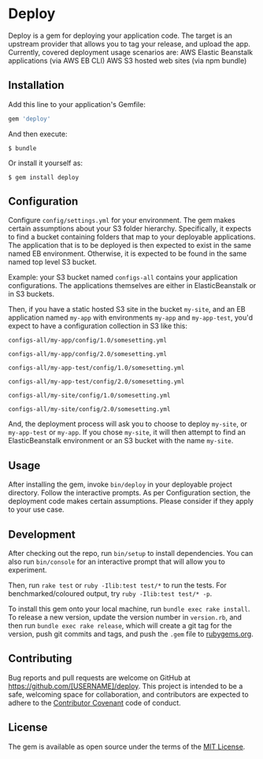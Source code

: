 # Deploy

Deploy is a gem for deploying your application code.
The target is an upstream provider that allows you to tag your release, and upload the app.
Currently, covered deployment usage scenarios are:
    AWS Elastic Beanstalk applications (via AWS EB CLI)
    AWS S3 hosted web sites (via npm bundle)

## Installation

Add this line to your application's Gemfile:

```ruby
gem 'deploy'
```

And then execute:

    $ bundle

Or install it yourself as:

    $ gem install deploy

## Configuration

Configure `config/settings.yml` for your environment.
The gem makes certain assumptions about your S3 folder hierarchy.
Specifically, it expects to find a bucket containing folders that map to your deployable applications.
The application that is to be deployed is then expected to exist in the same named EB environment.
Otherwise, it is expected to be found in the same named top level S3 bucket.

Example: your S3 bucket named `configs-all` contains your application configurations.
The applications themselves are either in ElasticBeanstalk or in S3 buckets.

Then, if you have a static hosted S3 site in the bucket `my-site`, and an
 EB application named `my-app` with environments `my-app` and `my-app-test`,
you'd expect to have a configuration collection in S3 like this:

`configs-all/my-app/config/1.0/somesetting.yml`

`configs-all/my-app/config/2.0/somesetting.yml`

`configs-all/my-app-test/config/1.0/somesetting.yml`

`configs-all/my-app-test/config/2.0/somesetting.yml`

`configs-all/my-site/config/1.0/somesetting.yml`

`configs-all/my-site/config/2.0/somesetting.yml`

And, the deployment process will ask you to choose to deploy `my-site`, or `my-app-test` or `my-app`.
If you chose `my-site`, it will then attempt to find an ElasticBeanstalk environment or an S3 bucket with the name `my-site`.

## Usage

After installing the gem, invoke `bin/deploy` in your deployable project directory.
Follow the interactive prompts.
As per Configuration section, the deployment code makes certain assumptions.
Please consider if they apply to your use case.

## Development

After checking out the repo, run `bin/setup` to install dependencies. You can also run `bin/console` for an interactive prompt that will allow you to experiment.

Then, run `rake test` or `ruby -Ilib:test test/*` to run the tests. For benchmarked/coloured output, try `ruby -Ilib:test test/* -p`.

To install this gem onto your local machine, run `bundle exec rake install`. To release a new version, update the version number in `version.rb`, and then run `bundle exec rake release`, which will create a git tag for the version, push git commits and tags, and push the `.gem` file to [rubygems.org](https://rubygems.org).

## Contributing

Bug reports and pull requests are welcome on GitHub at https://github.com/[USERNAME]/deploy. This project is intended to be a safe, welcoming space for collaboration, and contributors are expected to adhere to the [Contributor Covenant](contributor-covenant.org) code of conduct.


## License

The gem is available as open source under the terms of the [MIT License](http://opensource.org/licenses/MIT).
